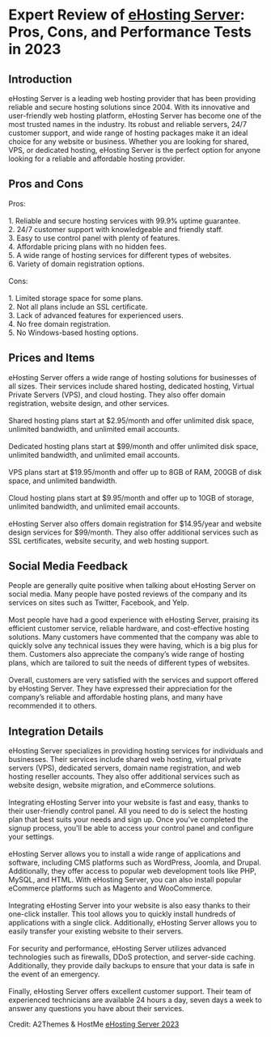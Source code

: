 <h1>Expert Review of <a href="https://a2themes.com/ehosting-server-reviews">eHosting Server</a>: Pros, Cons, and Performance Tests in 2023</h1>
<h2>Introduction</h2>
eHosting Server is a leading web hosting provider that has been providing reliable and secure hosting solutions since 2004. With its innovative and user-friendly web hosting platform, eHosting Server has become one of the most trusted names in the industry. Its robust and reliable servers, 24/7 customer support, and wide range of hosting packages make it an ideal choice for any website or business. Whether you are looking for shared, VPS, or dedicated hosting, eHosting Server is the perfect option for anyone looking for a reliable and affordable hosting provider.
<h2>Pros and Cons</h2>
Pros:<br><br>1. Reliable and secure hosting services with 99.9% uptime guarantee.<br>2. 24/7 customer support with knowledgeable and friendly staff. <br>3. Easy to use control panel with plenty of features.<br>4. Affordable pricing plans with no hidden fees.<br>5. A wide range of hosting services for different types of websites.<br>6. Variety of domain registration options.<br><br>Cons:<br><br>1. Limited storage space for some plans.<br>2. Not all plans include an SSL certificate.<br>3. Lack of advanced features for experienced users.<br>4. No free domain registration.<br>5. No Windows-based hosting options.
<h2>Prices and Items</h2>
eHosting Server offers a wide range of hosting solutions for businesses of all sizes. Their services include shared hosting, dedicated hosting, Virtual Private Servers (VPS), and cloud hosting. They also offer domain registration, website design, and other services.<br><br>Shared hosting plans start at $2.95/month and offer unlimited disk space, unlimited bandwidth, and unlimited email accounts.<br><br>Dedicated hosting plans start at $99/month and offer unlimited disk space, unlimited bandwidth, and unlimited email accounts.<br><br>VPS plans start at $19.95/month and offer up to 8GB of RAM, 200GB of disk space, and unlimited bandwidth.<br><br>Cloud hosting plans start at $9.95/month and offer up to 10GB of storage, unlimited bandwidth, and unlimited email accounts.<br><br>eHosting Server also offers domain registration for $14.95/year and website design services for $99/month. They also offer additional services such as SSL certificates, website security, and web hosting support.
<h2>Social Media Feedback</h2>
People are generally quite positive when talking about eHosting Server on social media. Many people have posted reviews of the company and its services on sites such as Twitter, Facebook, and Yelp.<br><br>Most people have had a good experience with eHosting Server, praising its efficient customer service, reliable hardware, and cost-effective hosting solutions. Many customers have commented that the company was able to quickly solve any technical issues they were having, which is a big plus for them. Customers also appreciate the company’s wide range of hosting plans, which are tailored to suit the needs of different types of websites.<br><br>Overall, customers are very satisfied with the services and support offered by eHosting Server. They have expressed their appreciation for the company’s reliable and affordable hosting plans, and many have recommended it to others.
<h2>Integration Details</h2>
eHosting Server specializes in providing hosting services for individuals and businesses. Their services include shared web hosting, virtual private servers (VPS), dedicated servers, domain name registration, and web hosting reseller accounts. They also offer additional services such as website design, website migration, and eCommerce solutions.<br><br>Integrating eHosting Server into your website is fast and easy, thanks to their user-friendly control panel. All you need to do is select the hosting plan that best suits your needs and sign up. Once you've completed the signup process, you'll be able to access your control panel and configure your settings.<br><br>eHosting Server allows you to install a wide range of applications and software, including CMS platforms such as WordPress, Joomla, and Drupal. Additionally, they offer access to popular web development tools like PHP, MySQL, and HTML. With eHosting Server, you can also install popular eCommerce platforms such as Magento and WooCommerce.<br><br>Integrating eHosting Server into your website is also easy thanks to their one-click installer. This tool allows you to quickly install hundreds of applications with a single click. Additionally, eHosting Server allows you to easily transfer your existing website to their servers.<br><br>For security and performance, eHosting Server utilizes advanced technologies such as firewalls, DDoS protection, and server-side caching. Additionally, they provide daily backups to ensure that your data is safe in the event of an emergency.<br><br>Finally, eHosting Server offers excellent customer support. Their team of experienced technicians are available 24 hours a day, seven days a week to answer any questions you have about their services.
<p>Credit: A2Themes & HostMe <a href="https://a2themes.com/ehosting-server-reviews">eHosting Server 2023</a></p>